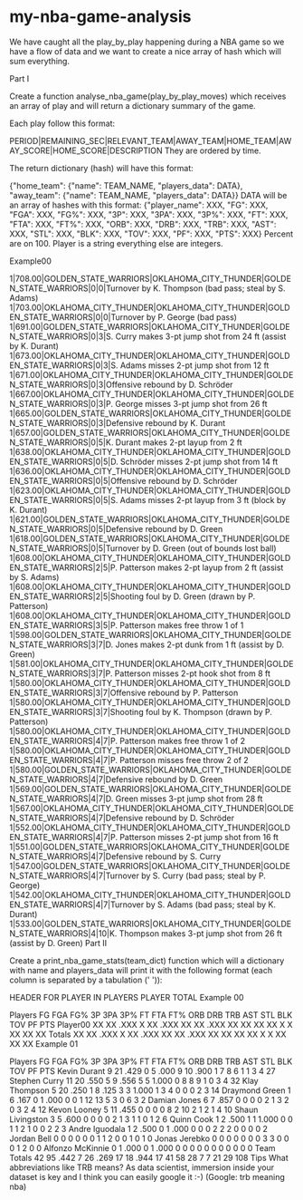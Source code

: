# my-nba-game-analysis

We have caught all the play_by_play happening during a NBA game so we have a flow of data and we want to create a nice array of hash which will sum everything.

Part I

Create a function analyse_nba_game(play_by_play_moves) which receives an array of play and will return a dictionary summary of the game.

Each play follow this format:

PERIOD|REMAINING_SEC|RELEVANT_TEAM|AWAY_TEAM|HOME_TEAM|AWAY_SCORE|HOME_SCORE|DESCRIPTION
They are ordered by time.

The return dictionary (hash) will have this format:

{"home_team": {"name": TEAM_NAME, "players_data": DATA}, "away_team": {"name": TEAM_NAME, "players_data": DATA}}
DATA will be an array of hashes with this format:
{"player_name": XXX, "FG": XXX, "FGA": XXX, "FG%": XXX, "3P": XXX, "3PA": XXX, "3P%": XXX, "FT": XXX, "FTA": XXX, "FT%": XXX, "ORB": XXX, "DRB": XXX, "TRB": XXX, "AST": XXX, "STL": XXX, "BLK": XXX, "TOV": XXX, "PF": XXX, "PTS": XXX}
Percent are on 100. Player is a string everything else are integers.

Example00

1|708.00|GOLDEN_STATE_WARRIORS|OKLAHOMA_CITY_THUNDER|GOLDEN_STATE_WARRIORS|0|0|Turnover by K. Thompson (bad pass; steal by S. Adams)
1|703.00|OKLAHOMA_CITY_THUNDER|OKLAHOMA_CITY_THUNDER|GOLDEN_STATE_WARRIORS|0|0|Turnover by P. George (bad pass)
1|691.00|GOLDEN_STATE_WARRIORS|OKLAHOMA_CITY_THUNDER|GOLDEN_STATE_WARRIORS|0|3|S. Curry makes 3-pt jump shot from 24 ft (assist by K. Durant)
1|673.00|OKLAHOMA_CITY_THUNDER|OKLAHOMA_CITY_THUNDER|GOLDEN_STATE_WARRIORS|0|3|S. Adams misses 2-pt jump shot from 12 ft
1|671.00|OKLAHOMA_CITY_THUNDER|OKLAHOMA_CITY_THUNDER|GOLDEN_STATE_WARRIORS|0|3|Offensive rebound by D. Schröder
1|667.00|OKLAHOMA_CITY_THUNDER|OKLAHOMA_CITY_THUNDER|GOLDEN_STATE_WARRIORS|0|3|P. George misses 3-pt jump shot from 26 ft
1|665.00|GOLDEN_STATE_WARRIORS|OKLAHOMA_CITY_THUNDER|GOLDEN_STATE_WARRIORS|0|3|Defensive rebound by K. Durant
1|657.00|GOLDEN_STATE_WARRIORS|OKLAHOMA_CITY_THUNDER|GOLDEN_STATE_WARRIORS|0|5|K. Durant makes 2-pt layup from 2 ft
1|638.00|OKLAHOMA_CITY_THUNDER|OKLAHOMA_CITY_THUNDER|GOLDEN_STATE_WARRIORS|0|5|D. Schröder misses 2-pt jump shot from 14 ft
1|636.00|OKLAHOMA_CITY_THUNDER|OKLAHOMA_CITY_THUNDER|GOLDEN_STATE_WARRIORS|0|5|Offensive rebound by D. Schröder
1|623.00|OKLAHOMA_CITY_THUNDER|OKLAHOMA_CITY_THUNDER|GOLDEN_STATE_WARRIORS|0|5|S. Adams misses 2-pt layup from 3 ft (block by K. Durant)
1|621.00|GOLDEN_STATE_WARRIORS|OKLAHOMA_CITY_THUNDER|GOLDEN_STATE_WARRIORS|0|5|Defensive rebound by D. Green
1|618.00|GOLDEN_STATE_WARRIORS|OKLAHOMA_CITY_THUNDER|GOLDEN_STATE_WARRIORS|0|5|Turnover by D. Green (out of bounds lost ball)
1|608.00|OKLAHOMA_CITY_THUNDER|OKLAHOMA_CITY_THUNDER|GOLDEN_STATE_WARRIORS|2|5|P. Patterson makes 2-pt layup from 2 ft (assist by S. Adams)
1|608.00|OKLAHOMA_CITY_THUNDER|OKLAHOMA_CITY_THUNDER|GOLDEN_STATE_WARRIORS|2|5|Shooting foul by D. Green (drawn by P. Patterson)
1|608.00|OKLAHOMA_CITY_THUNDER|OKLAHOMA_CITY_THUNDER|GOLDEN_STATE_WARRIORS|3|5|P. Patterson makes free throw 1 of 1
1|598.00|GOLDEN_STATE_WARRIORS|OKLAHOMA_CITY_THUNDER|GOLDEN_STATE_WARRIORS|3|7|D. Jones makes 2-pt dunk from 1 ft (assist by D. Green)
1|581.00|OKLAHOMA_CITY_THUNDER|OKLAHOMA_CITY_THUNDER|GOLDEN_STATE_WARRIORS|3|7|P. Patterson misses 2-pt hook shot from 8 ft
1|580.00|OKLAHOMA_CITY_THUNDER|OKLAHOMA_CITY_THUNDER|GOLDEN_STATE_WARRIORS|3|7|Offensive rebound by P. Patterson
1|580.00|OKLAHOMA_CITY_THUNDER|OKLAHOMA_CITY_THUNDER|GOLDEN_STATE_WARRIORS|3|7|Shooting foul by K. Thompson (drawn by P. Patterson)
1|580.00|OKLAHOMA_CITY_THUNDER|OKLAHOMA_CITY_THUNDER|GOLDEN_STATE_WARRIORS|4|7|P. Patterson makes free throw 1 of 2
1|580.00|OKLAHOMA_CITY_THUNDER|OKLAHOMA_CITY_THUNDER|GOLDEN_STATE_WARRIORS|4|7|P. Patterson misses free throw 2 of 2
1|580.00|GOLDEN_STATE_WARRIORS|OKLAHOMA_CITY_THUNDER|GOLDEN_STATE_WARRIORS|4|7|Defensive rebound by D. Green
1|569.00|GOLDEN_STATE_WARRIORS|OKLAHOMA_CITY_THUNDER|GOLDEN_STATE_WARRIORS|4|7|D. Green misses 3-pt jump shot from 28 ft
1|567.00|OKLAHOMA_CITY_THUNDER|OKLAHOMA_CITY_THUNDER|GOLDEN_STATE_WARRIORS|4|7|Defensive rebound by D. Schröder
1|552.00|OKLAHOMA_CITY_THUNDER|OKLAHOMA_CITY_THUNDER|GOLDEN_STATE_WARRIORS|4|7|P. Patterson misses 2-pt jump shot from 16 ft
1|551.00|GOLDEN_STATE_WARRIORS|OKLAHOMA_CITY_THUNDER|GOLDEN_STATE_WARRIORS|4|7|Defensive rebound by S. Curry
1|547.00|GOLDEN_STATE_WARRIORS|OKLAHOMA_CITY_THUNDER|GOLDEN_STATE_WARRIORS|4|7|Turnover by S. Curry (bad pass; steal by P. George)
1|542.00|OKLAHOMA_CITY_THUNDER|OKLAHOMA_CITY_THUNDER|GOLDEN_STATE_WARRIORS|4|7|Turnover by S. Adams (bad pass; steal by K. Durant)
1|533.00|GOLDEN_STATE_WARRIORS|OKLAHOMA_CITY_THUNDER|GOLDEN_STATE_WARRIORS|4|10|K. Thompson makes 3-pt jump shot from 26 ft (assist by D. Green)
Part II

Create a print_nba_game_stats(team_dict) function which will a dictionary with name and players_data will print it with the following format (each column is separated by a tabulation (' ')):

HEADER
FOR PLAYER IN PLAYERS
PLAYER
TOTAL
Example 00

Players	FG	FGA	FG%	3P	3PA	3P%	FT	FTA	FT%	ORB	DRB	TRB	AST	STL	BLK	TOV	PF	PTS
Player00	XX	XX	.XXX	X	XX	.XXX	XX	XX	.XXX	XX	XX	XX	XX	X	X	XX	XX	XX
Totals	XX	XX	.XXX	X	XX	.XXX	XX	XX	.XXX	XX	XX	XX	XX	X	X	XX	XX	XX
Example 01

Players	FG	FGA	FG%	3P	3PA	3P%	FT	FTA	FT%	ORB	DRB	TRB	AST	STL	BLK	TOV	PF	PTS
Kevin Durant	9	21	.429	0	5	.000	9	10	.900	1	7	8	6	1	1	3	4	27
Stephen Curry	11	20	.550	5	9	.556	5	5	1.000	0	8	8	9	1	0	3	4	32
Klay Thompson	5	20	.250	1	8	.125	3	3	1.000	1	3	4	0	0	0	2	3	14
Draymond Green	1	6	.167	0	1	.000	0	0		1	12	13	5	3	0	6	3	2
Damian Jones	6	7	.857	0	0		0	0		2	1	3	2	0	3	2	4	12
Kevon Looney	5	11	.455	0	0		0	0		8	2	10	2	1	2	1	4	10
Shaun Livingston	3	5	.600	0	0		0	0		2	1	3	1	1	0	1	2	6
Quinn Cook	1	2	.500	1	1	1.000	0	0		1	1	2	1	0	0	2	2	3
Andre Iguodala	1	2	.500	0	1	.000	0	0		0	2	2	2	0	0	0	0	2
Jordan Bell	0	0		0	0		0	0		1	1	2	0	0	1	0	1	0
Jonas Jerebko	0	0		0	0		0	0		0	3	3	0	0	0	1	2	0	0
Alfonzo McKinnie	0	1	.000	0	1	.000	0	0		0	0	0	0	0	0	0	0	0
Team Totals	42	95	.442	7	26	.269	17	18	.944	17	41	58	28	7	7	21	29	108
Tips What abbreviations like TRB means? As data scientist, immersion inside your dataset is key and I think you can easily google it :-) (Google: trb meaning nba)
